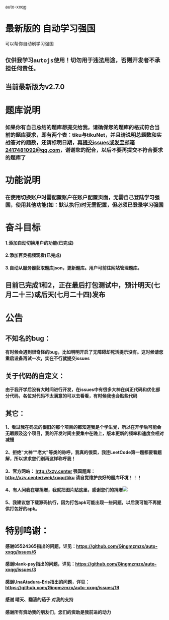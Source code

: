 auto-xxqg
# 最新版的 自动学习强国 
可以帮你自动刷学习强国
## `仅供我学习autojs使用！切勿用于违法用途，否则开发者不承担任何责任。`
## 当前最新版为v2.7.0

# 题库说明
### 如果你有自己总结的题库想提交给我，请确保您的题库的格式符合当前的题库要求，即有两个表：tiku与tikuNet，并且请说明总题数和实战答对的题数，还请标明日期，再提交issues或发至邮箱2417481092@qq.com，谢谢您的配合，以后不要再提交不符合要求的题库了

# 功能说明
### 在使用切换账户时需配置账户在账户配置页面，无需自己登陆学习强国，使用其他功能(如：默认执行)时无需配置，但必须已登录学习强国

# 奋斗目标
#### 1.添加自动切换用户的功能(已完成)
#### 2.添加百灵视频观看(已完成)
#### 3.自动从服务器获取题库json，更新题库。用户可前往网站管理题库。
## 目前已完成1和2，正在最后打包测试中，预计明天(七月二十三)或后天(七月二十四)发布

# 公告

## 不知名的bug：
#### 有时候会遇到很奇怪的bug，比如明明开启了无障碍却死活提示没有。这时候请您重启设备再试一次，实在不行就提交issues

## 关于代码的自定义：
#### 由于我开学后没有大时间进行开发，在issues中有很多大神在纠正代码和优化部分代码，各位对代码不太满意的可以去看看，有时候我也会贴些代码

## 其它：
#### 1、看过我在码云的很旧的那个项目的都知道我是个学生党，所以在开学后可能会无暇顾及这个项目，我的开发时间主要集中在晚上，版本更新的频率和速度会相对减慢
#### 2、拒绝"大神""老大"等类的称呼，我真的很菜，我连LeetCode第一题都要看题解，所以求求您们别再这样称呼我！
#### 3、官方网站： http://xzy.center 强国题库：http://xzy.center/web/xxqg/tiku 请自觉维护良好的题库环境！！！
#### 4、有人问我在哪捐赠，我就把图片贴这里，感谢您们的捐赠![](http://xzy.center/pic/fullsizerender(2).jpg)
#### 5、我建议您下载源码执行，因为打包apk可能出现一些问题，以后我可能不再提供打包好的apk。

# 特别鸣谢：
#### 感谢85524365指出的问题，详见：https://github.com/Gingmzmzx/auto-xxqg/issues/6
#### 感谢blank-psy指出的问题，详见：https://github.com/Gingmzmzx/auto-xxqg/issues/3
#### 感谢UnaAtadura-Eris指出的问题，详见：https://github.com/Gingmzmzx/auto-xxqg/issues/19
#### 感谢 晴天、翻滚的茄子 对我的支持
#### 感谢所有资助我的朋友们，您们的资助是我前进的动力
